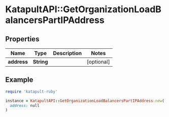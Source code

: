 # KatapultAPI::GetOrganizationLoadBalancersPartIPAddress

## Properties

| Name | Type | Description | Notes |
| ---- | ---- | ----------- | ----- |
| **address** | **String** |  | [optional] |

## Example

```ruby
require 'katapult-ruby'

instance = KatapultAPI::GetOrganizationLoadBalancersPartIPAddress.new(
  address: null
)
```

